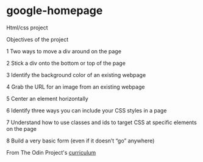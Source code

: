 # google-homepage
Html/css project

Objectives of the project

1    Two ways to move a div around on the page


2    Stick a div onto the bottom or top of the page

3    Identify the background color of an existing webpage

4    Grab the URL for an image from an existing webpage

5    Center an element horizontally

6    Identify three ways you can include your CSS styles in a page

7    Understand how to use classes and ids to target CSS at specific elements on the page

8    Build a very basic form (even if it doesn’t “go” anywhere)


 From The Odin Project's [curriculum](http://www.theodinproject.com/courses/web-development-101/lessons/html-css)
